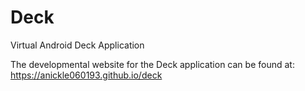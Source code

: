 Deck
====

Virtual Android Deck Application

The developmental website for the Deck application can be found at: https://anickle060193.github.io/deck

